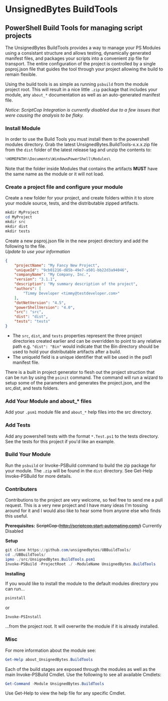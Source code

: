 # UnsignedBytes BuildTools
## PowerShell Build Tools for managing script projects

The UnsignedBytes BuildTools provides a way to manage your PS Modules
using a consistant structure and allows testing, 
dynamically generated manifest files, and packages your scripts
into a convenient zip file for transport. The entire configuration of the 
project is controlled by a single psproj.json file that guides the tool through
your project allowing the build to remain flexible.

Using the build tools is as simple as running `psbuild` from the module project root. This will result in a nice little `.zip` package that includes your module, any `about_*` documentation as well as an auto-generated manifest file.

*Notice: ScriptCop Integration is currently disabled due to a few issues that were causing the analysis to be flaky.*

### Install Module

In order to use the Build Tools you must install them to the powershell modules directory. Grab the latest UnsignedBytes.BuildTools-x.x.x.zip file from the `dist` folder of the latest release tag and unzip the contents to:
```PowerShell
%HOMEPATH%\Documents\WindowsPowerShell\Modules\
```
Note that the folder inside Modules that contains the artifacts __MUST__ have the same name as the module or it will not load.

### Create a project file and configure your module

Create a new folder for your project, and create folders within it to store your module source, tests, and the distributable zipped artifacts.
```PowerShell
mkdir MyProject
cd MyProject
mkdir src
mkdir dist
mkdir tests
```

Create a new psproj.json file in the new project directory and add the following to the file.  
*Update to use your information*

```json
{
	"projectName": "My Fancy New Project",
	"uniqueId": "9cb01216-d85b-49e7-a501-bb22d3a94046",
	"companyName": "My Company, Inc.",
	"version": "3.1.1",
	"description": "My summary description of the project",
	"authors": [
		"Timmy Developer <timmy@testdeveloper.com>"
	],
	"dotNetVersion": "4.5",
	"powerShellVersion": "4.0",
	"src": "src",
	"dist": "dist",
	"tests": "tests"
}
```
* The `src`, `dist`, and `tests` properties represent the three project directories created earlier
and can be overridden to point to any relative path e.g. `"dist": "Bin"` would indicate that the
Bin directory should be used to hold your distributable artifacts after a build.
* The uniqueId field is a unique identifier that will be used in the psd1 manifest file.

There is a built in project generator to flesh out the project struction that
can be run by using the  `psinit` command. The command will run a wizard to 
setup some of the parameters and generates the project.json, and the src,dist,
and tests folders.

### Add Your Module and about_* files

Add your `.psm1` module file and `about_*` help files into the src directory.

### Add Tests

Add any powershell tests with the format `*.Test.ps1` to the tests directory. See the tests for this project if you'd like an example.

### Build Your Module

Run the `psbuild` or Invoke-PSBuild command to build the zip package for your module. The `.zip` will 
be found in the `dist` directory. See Get-Help Invoke-PSBuild for more details.

### Contributers
Contributions to the project are very welcome, so feel free to send me a pull request. This is a very new project and I have many ideas I'm tossing around for it and I would also like to hear some from anyone else who finds this useful.

**Prerequisites:** ~~ScriptCop (http://scriptcop.start-automating.com/)~~ Currently Disabled

**Setup**
```PowerShell
git clone https://github.com/unsignedbytes/UBBuildTools/
cd ./UBBuildTools/
ipmo ./src/UnsignedBytes.BuildTools.psm1 
Invoke-PSBuild -ProjectRoot ./ -ModuleName UnsignedBytes.BuildTools
```
**Installing**

If you would like to install the module to the default modules directory you can run...
```PowerShell
psinstall
```
or
```PowerShell
Invoke-PSInstall
```
...from the project root. It will overwrite the module if it is already installed.

### Misc

For more information about the module see:
```PowerShell
Get-Help about_UnsignedBytes.BuildTools
```

Each of the build stages are exposed through the modules as well as the main Invoke-PSBuild Cmdlet. 
Use the following to see all available Cmdlets:
```PowerShell
Get-Command -Module UnsignedBytes.BuildTools
```
Use Get-Help to view the help file for any specific Cmdlet.

